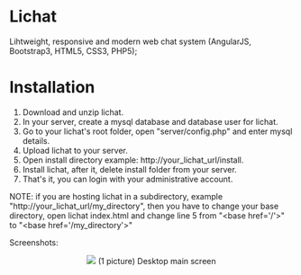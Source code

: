 # Lichat
Lihtweight, responsive and modern web chat system (AngularJS, Bootstrap3, HTML5, CSS3, PHP5);

# Installation
1. Download and unzip lichat.
2. In your server, create a mysql database and database user for lichat.
3. Go to your lichat's root folder, open "server/config.php" and enter mysql details.
4. Upload lichat to your server.
5. Open install directory example: http://your_lichat_url/install.
6. Install lichat, after it, delete install folder from your server.
7. That's it, you can login with your administrative account.

NOTE: if you are hosting lichat in a subdirectory, example "http://your_lichat_url/my_directory", then you have to change your base directory, open lichat index.html and change line 5 from "&#60;base href='/'&#62;" to "&#60;base href='/my_directory'&#62;"

Screenshots:

<p align="center">

<img src="http://teroute.com/jazauskas/img/liscreen2.jpg"/>
(1 picture) Desktop main screen

</p>


